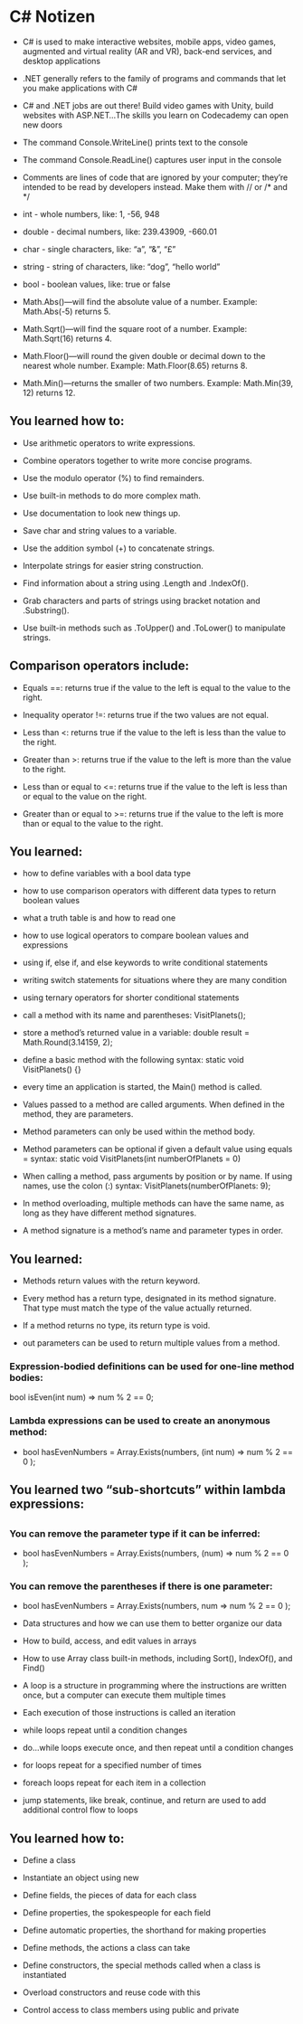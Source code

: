 <h1>C# Notizen</h1>

* C# is used to make interactive websites, mobile apps, video games, augmented and virtual reality (AR and VR), back-end services, and desktop applications

* .NET generally refers to the family of programs and commands that let you make applications with C#

* C# and .NET jobs are out there! Build video games with Unity, build websites with ASP.NET…The skills you learn on Codecademy can open new doors

* The command Console.WriteLine() prints text to the console

* The command Console.ReadLine() captures user input in the console

* Comments are lines of code that are ignored by your computer; they’re intended to be read by developers instead. Make them with // or /* and */

* int - whole numbers, like: 1, -56, 948

* double - decimal numbers, like: 239.43909, -660.01

* char - single characters, like: “a”, “&”, “£”

* string - string of characters, like: “dog”, “hello world”

* bool - boolean values, like: true or false

* Math.Abs()—will find the absolute value of a number. Example: Math.Abs(-5) returns 5.

* Math.Sqrt()—will find the square root of a number. Example: Math.Sqrt(16) returns 4.

* Math.Floor()—will round the given double or decimal down to the nearest whole number. Example: Math.Floor(8.65) returns 8.

* Math.Min()—returns the smaller of two numbers. Example: Math.Min(39, 12) returns 12.

<h2>You learned how to:</h2>

* Use arithmetic operators to write expressions.

* Combine operators together to write more concise programs.

* Use the modulo operator (%) to find remainders.

* Use built-in methods to do more complex math.

* Use documentation to look new things up.

* Save char and string values to a variable.

* Use the addition symbol (+) to concatenate strings.

* Interpolate strings for easier string construction.

* Find information about a string using .Length and .IndexOf().

* Grab characters and parts of strings using bracket notation and .Substring().

* Use built-in methods such as .ToUpper() and .ToLower() to manipulate strings.

<h2>Comparison operators include:</h2>

* Equals ==: returns true if the value to the left is equal to the value to the right.

* Inequality operator !=: returns true if the two values are not equal.

* Less than \<: returns true if the value to the left is less than the value to the right.

* Greater than >: returns true if the value to the left is more than the value to the right.

* Less than or equal to \<=: returns true if the value to the left is less than or equal to the value on the right.

* Greater than or equal to >=: returns true if the value to the left is more than or equal to the value to the right.

<h2>You learned:</h2>

* how to define variables with a bool data type

* how to use comparison operators with different data types to return boolean values

* what a truth table is and how to read one

* how to use logical operators to compare boolean values and expressions

* using if, else if, and else keywords to write conditional statements

* writing switch statements for situations where they are many condition

* using ternary operators for shorter conditional statements

* call a method with its name and parentheses: VisitPlanets();

* store a method’s returned value in a variable: double result = Math.Round(3.14159, 2);

* define a basic method with the following syntax: static void VisitPlanets() {}

* every time an application is started, the Main() method is called.

* Values passed to a method are called arguments. When defined in the method, they are parameters.

* Method parameters can only be used within the method body.

* Method parameters can be optional if given a default value using equals = syntax: static void VisitPlanets(int numberOfPlanets = 0)

* When calling a method, pass arguments by position or by name. If using names, use the colon (:) syntax: VisitPlanets(numberOfPlanets: 9);

* In method overloading, multiple methods can have the same name, as long as they have different method signatures.

* A method signature is a method’s name and parameter types in order.

<h2>You learned:</h2>

* Methods return values with the return keyword.

* Every method has a return type, designated in its method signature. That type must match the type of the value actually returned.

* If a method returns no type, its return type is void.

* out parameters can be used to return multiple values from a method.

<h3>Expression-bodied definitions can be used for one-line method bodies:</h3>

bool isEven(int num) => num % 2 == 0;

<h3>Lambda expressions can be used to create an anonymous method:</h3>


* bool hasEvenNumbers = Array.Exists(numbers, (int num) => num % 2 == 0 );

<h2>You learned two “sub-shortcuts” within lambda expressions:<h2>

<h3>You can remove the parameter type if it can be inferred:</h3>


* bool hasEvenNumbers = Array.Exists(numbers, (num) => num % 2 == 0 );

<h3>You can remove the parentheses if there is one parameter:</h3>

* bool hasEvenNumbers = Array.Exists(numbers, num => num % 2 == 0 );

* Data structures and how we can use them to better organize our data

* How to build, access, and edit values in arrays

* How to use Array class built-in methods, including Sort(), IndexOf(), and Find()

* A loop is a structure in programming where the instructions are written once, but a computer can execute them multiple times

* Each execution of those instructions is called an iteration

* while loops repeat until a condition changes

* do...while loops execute once, and then repeat until a condition changes

* for loops repeat for a specified number of times

* foreach loops repeat for each item in a collection

* jump statements, like break, continue, and return are used to add additional control flow to loops

<h2>You learned how to:</h2>

* Define a class

* Instantiate an object using new

* Define fields, the pieces of data for each class

* Define properties, the spokespeople for each field

* Define automatic properties, the shorthand for making properties

* Define methods, the actions a class can take

* Define constructors, the special methods called when a class is instantiated

* Overload constructors and reuse code with this

* Control access to class members using public and private
